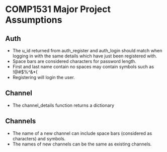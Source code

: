 # COMP1531 Major Project Assumptions

## Auth
* The u_id returned from auth_register and auth_login should match when logging in with the same details which have just been registered with.
* Space bars are considered characters for password length.
* First and last name contain no spaces may contain symbols such as !@#$%^&*(
* Registering will login the user.

## Channel
* The channel_details function returns a dictionary

## Channels
* The name of a new channel can include space bars (considered as characters) and symbols.
* The names of new channels can be the same as existing channels.